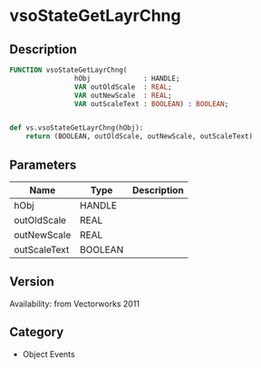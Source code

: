 # vsoStateGetLayrChng

## Description
```pascal
FUNCTION vsoStateGetLayrChng(
				hObj             : HANDLE;
				VAR outOldScale  : REAL;
				VAR outNewScale  : REAL;
				VAR outScaleText : BOOLEAN) : BOOLEAN;
```

```python

def vs.vsoStateGetLayrChng(hObj):
    return (BOOLEAN, outOldScale, outNewScale, outScaleText)
```

## Parameters
|Name|Type|Description|
|---|---|---|
|hObj|HANDLE||
|outOldScale|REAL||
|outNewScale|REAL||
|outScaleText|BOOLEAN||

## Version
Availability: from Vectorworks 2011
## Category
* Object Events

